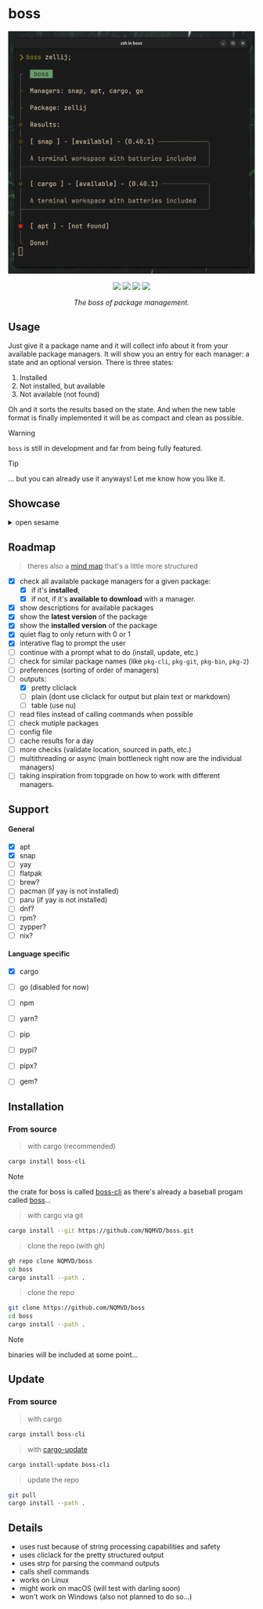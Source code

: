 # boss

<div align="center">
  <img alt="boss shot" src="./.assets/boss_shot.png" />
</div>

<div align="center"> 

![](https://img.shields.io/github/last-commit/NQMVD/boss?&style=for-the-badge&color=b1ffb4&logoColor=D9E0EE&labelColor=292324)
![](https://img.shields.io/badge/Rust-fe7a15?style=for-the-badge&logo=rust&logoColor=white&logoSize=auto&labelColor=292324)
![](https://img.shields.io/badge/Linux-E95420?style=for-the-badge&logo=linux&logoColor=white&logoSize=auto&labelColor=292324)
[![](https://img.shields.io/badge/just-white?style=for-the-badge&logo=just&color=black)](https://just.systems)
</a>

</div>

<div align="center"> 
  <i>The boss of package management.</i>
</div>

## Usage
Just give it a package name and it will collect info about it from your available package managers.
It will show you an entry for each manager: a state and an optional version.
There is three states:
1. Installed
2. Not installed, but available
3. Not available (not found)

Oh and it sorts the results based on the state.
And when the new table format is finally implemented it will be as compact and clean as possible.

> [!WARNING]
> `boss` is still in development and far from being fully featured.

> [!TIP]
> ... but you can already use it anyways! Let me know how you like it.

## Showcase
<details>
  <summary>open sesame</summary>

  ## helix query
  ![default.tape](./.assets/tapes/default.gif)

  ## helix query --interactive
  ![interactive.tape](./.assets/tapes/interactive.gif)

  ## shows latest version and installed version
  ![newversion.tape](./.assets/tapes/newversion.gif)

  ## stays quiet for scripts
  ![quiet.tape](./.assets/tapes/quiet.gif)
</details>

## Roadmap
> theres also a [mind map](./.assets/boss_map.jpg) that's a little more structured

- [x] check all available package managers for a given package:
  - [x] if it's **installed**,
  - [x] if not, if it's **available to download** with a manager.
- [x] show descriptions for available packages
- [x] show the **latest version** of the package
- [x] show the **installed version** of the package
- [x] quiet flag to only return with 0 or 1
- [x] interative flag to prompt the user
- [ ] continue with a prompt what to do (install, update, etc.)
- [ ] check for similar package names (like `pkg-cli`, `pkg-git`, `pkg-bin`, `pkg-2`)
- [ ] preferences (sorting of order of managers)
- [ ] outputs:
  - [x] pretty cliclack
  - [ ] plain (dont use cliclack for output but plain text or markdown)
  - [ ] table (use nu)
- [ ] read files instead of calling commands when possible
- [ ] check mutiple packages
- [ ] config file
- [ ] cache results for a day
- [ ] more checks (validate location, sourced in path, etc.)
- [ ] multithreading or async (main bottleneck right now are the individual managers)
- [ ] taking inspiration from topgrade on how to work with different managers.

## Support
#### General
- [x] apt
- [x] snap
- [ ] yay
- [ ] flatpak
- [ ] brew?
- [ ] pacman (if yay is not installed)
- [ ] paru (if yay is not installed)
- [ ] dnf?
- [ ] rpm?
- [ ] zypper?
- [ ] nix?

#### Language specific
- [x] cargo
- [ ] go (disabled for now)
- [ ] npm
- [ ] yarn?
- [ ] pip
- [ ] pypi?
- [ ] pipx?
- [ ] gem?


## Installation
### From source
> with cargo (recommended)
```bash
cargo install boss-cli
```

> [!NOTE]
> the crate for boss is called [boss-cli](https://crates.io/crates/boss-cli) as there's already a baseball progam called [boss](https://crates.io/crates/boss)...

> with cargo via git
```bash
cargo install --git https://github.com/NQMVD/boss.git
```

> clone the repo (with gh)
```bash
gh repo clone NQMVD/boss
cd boss
cargo install --path .
```

> clone the repo
```bash
git clone https://github.com/NQMVD/boss
cd boss
cargo install --path .
```

> [!NOTE]
> binaries will be included at some point...

## Update
### From source
> with cargo
```bash
cargo install boss-cli
```

> with [cargo-update](https://crates.io/crates/cargo-update)
```bash
cargo install-update boss-cli
```

> update the repo
```bash
git pull
cargo install --path .
```


## Details
- uses rust because of string processing capabilities and safety
- uses cliclack for the pretty structured output
- uses strp for parsing the command outputs
- calls shell commands
- works on Linux
- might work on macOS (will test with darling soon)
- won't work on Windows (also not planned to do so...)
